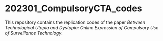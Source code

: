 # 202301_CompulsoryCTA_codes
 
This repository contains the replication codes of the paper *Between Technological Utopia and Dystopia: Online Expression of Compulsory Use of Surveillance Technology*.
